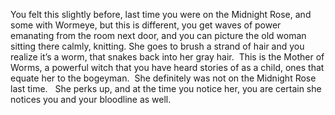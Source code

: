 You felt this slightly before, last time you were on the Midnight Rose, and some with Wormeye, but this is different, you get waves of power emanating from the room next door, and you can picture the old woman sitting there calmly, knitting. She goes to brush a strand of hair and you realize it’s a worm, that snakes back into her gray hair.  This is the Mother of Worms, a powerful witch that you have heard stories of as a child, ones that equate her to the bogeyman.  She definitely was not on the Midnight Rose last time.   She perks up, and at the time you notice her, you are certain she notices you and your bloodline as well.